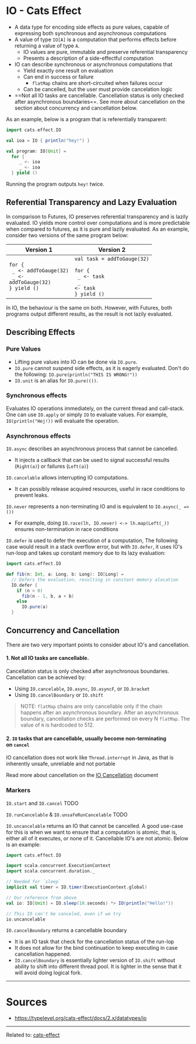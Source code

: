 # IO - Cats Effect

- A data type for encoding side effects as pure values, capable of expressing both synchronous and asynchronous computations
- A value of type `IO[A]` is a computation that performs effects before returning a value of type `A`.
	- IO values are pure, immutable and preserve referential transparency
	- Presents a description of a side-effectful computation
- IO can describe synchronous or asynchronous computations that
	- Yield exactly one result on evaluation
	- Can end in success or failure
		- `flatMap` chains are short-circuited when failures occur
	- Can be cancelled, but the user must provide cancelation logic
- ==Not all IO tasks are cancellable. Cancellation status is only checked after asynchronous boundaries==. See more about cancellation on the section about concurrency and cancellation below.


As an example, below is a program that is referentially transparent:
```scala
import cats.effect.IO

val ioa = IO { println("hey!") }

val program: IO[Unit] =
  for {
     _ <- ioa
     _ <- ioa
  } yield ()
```

Running the program outputs `hey!` twice.

## Referential Transparency and Lazy Evaluation

In comparison to Futures, IO preserves referential transparency and is lazily evaluated. IO yields more control over computations and is more predictable when compared to futures, as it is pure and lazily evaluated. 
As an example, consider two versions of the same program below:

| Version 1                                                                              | Version 2                                                                                           |
| -------------------------------------------------------------------------------------- | --------------------------------------------------------------------------------------------------- |
| <code>for {<br>  _ <- addToGauge(32)<br>  _ <- addToGauge(32)<br>} yield ()<br></code> | <code>val task = addToGauge(32)<br><br>for {<br>  _ <- task<br>  _ <- task<br>} yield ()<br></code> |


In IO, the behaviour is the same on both. However, with Futures, both programs output different results, as the result is not lazily evaluated.


## Describing Effects

### Pure Values
- Lifting pure values into IO can be done via `IO.pure`.
- `IO.pure` cannot suspend side effects, as it is eagerly evaluated. Don't do the following: `IO.pure(println("THIS IS WRONG!"))`
- `IO.unit` is an alias for `IO.pure(())`.

### Synchronous effects
Evaluates IO operations immediately, on the current thread and call-stack. One can use `IO.apply` or simply `IO` to evaluate values. For example, `IO(println("Hej!))` will evaluate the operation.

### Asynchronous effects

`IO.async` describes an asynchronous process that cannot be cancelled.
- It injects a callback that can be used to signal successful results (`Right(a)`) or failures (`Left(a)`)

`IO.cancelable` allows interrupting IO computations.
- It can possibly release acquired resources, useful in race conditions to prevent leaks.

`IO.never` represents a non-terminating IO and is equivalent to `IO.async(_ => ())`
- For example, doing `IO.race(lh, IO.never) <-> lh.map(Left(_))` ensures non-termination in race conditions

`IO.defer` is used to defer the execution of a computation, The following case would result in a stack overflow error, but with `IO.defer`, it uses IO's run-loop and takes up constant memory due to its lazy evaluation:
```scala
import cats.effect.IO

def fib(n: Int, a: Long, b: Long): IO[Long] =
  // Defers the evaluation, resulting in constant memory alocation
  IO.defer { 
    if (n > 0)
      fib(n - 1, b, a + b)
    else
      IO.pure(a)
  }
```

## Concurrency and Cancellation

There are two very important points to consider about IO's and cancellation.
#### 1. Not all IO tasks are cancellable.
Cancellation status is only checked after asynchronous boundaries. Cancellation can be achieved by:
- Using `IO.cancelable`, `IO.async`, `IO.asyncF`, or `IO.bracket`
- Using `IO.cancelBoundary` or `IO.shift`

> NOTE: `flatMap` chains are only cancellable only if the chain happens after an asynchronous boundary. After an asynchronous boundary, cancellation checks are performed on every N `flatMap`. The value of `N` is hardcoded to 512.

#### 2. `IO` tasks that are cancellable, usually become non-terminating on `cancel`
IO cancellation does not work like `Thread.interrupt` in Java, as that is inherently unsafe, unreliable and not portable 

Read more about cancellation on the [IO Cancellation](io-cancellation) document


### Markers

`IO.start` and `IO.cancel`
TODO


`IO.runCancelable` & `IO.unsafeRunCancelable` 
TODO

`IO.uncancelable` returns an IO that cannot be cancelled. A good use-case for this is when we want to ensure that a computation is atomic, that is, either all of it executes, or none of it. Cancellable IO's are not atomic.
Below is an example:

```scala
import cats.effect.IO

import scala.concurrent.ExecutionContext
import scala.concurrent.duration._

// Needed for `sleep`
implicit val timer = IO.timer(ExecutionContext.global)

// Our reference from above
val io: IO[Unit] = IO.sleep(10.seconds) *> IO(println("Hello!"))

// This IO can't be canceled, even if we try
io.uncancelable
```


`IO.cancelBoundary` returns a cancellable boundary
- It is an IO task that check for the cancellation status of the run-lop
- It does not allow for the bind continuation to keep executing in case cancellation happened.
- `IO.cancelBoundary` is essentially lighter version of `IO.shift` without ability to shift into different thread pool. It is lighter in the sense that it will avoid doing logical fork.


---
# Sources
- https://typelevel.org/cats-effect/docs/2.x/datatypes/io


<hr>

Related to: [cats-effect](cats-effect)

